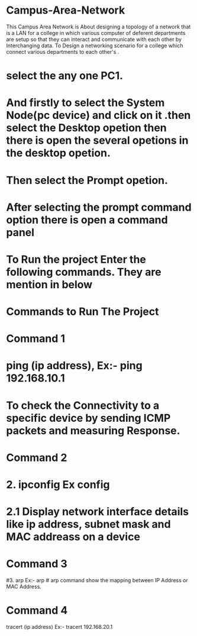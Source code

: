 # Campus-Area-Network
This Campus Area Network is About designing a topology of a network that is a LAN for a college in which various computer of deferent departments are setup so that they can interact and communicate with  each other by Interchanging data. To Design a  networking scenario for a college which connect various departments to each other's .
# select the any one PC1.

# And firstly to select the System Node(pc device) and click on it .then select the Desktop opetion then there is open the several opetions in the desktop opetion.
# Then select the Prompt opetion.
# After selecting the prompt command option there is open a command panel

# To Run the project Enter the following commands. They are mention in below
# Commands to Run The Project
# Command 1
# ping (ip address), Ex:- ping 192.168.10.1 
 # To check the Connectivity to a specific device by sending ICMP packets and measuring Response.
 # Command 2
 # 2. ipconfig  Ex config
   # 2.1 Display network interface details like ip address, subnet mask and MAC addreass on a device
   # Command 3
   #3. arp Ex:- arp
    # arp command show the mapping between IP Address or MAC Address.
# Command 4 
tracert (ip address) Ex:- tracert 192.168.20.1


  
